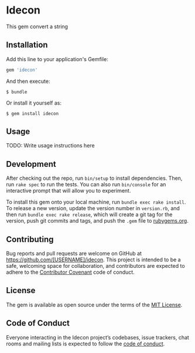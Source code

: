 # Idecon

This gem convert a string

## Installation

Add this line to your application's Gemfile:

```ruby
gem 'idecon'
```

And then execute:

    $ bundle

Or install it yourself as:

    $ gem install idecon

## Usage

TODO: Write usage instructions here

## Development

After checking out the repo, run `bin/setup` to install dependencies. Then, run `rake spec` to run the tests. You can also run `bin/console` for an interactive prompt that will allow you to experiment.

To install this gem onto your local machine, run `bundle exec rake install`. To release a new version, update the version number in `version.rb`, and then run `bundle exec rake release`, which will create a git tag for the version, push git commits and tags, and push the `.gem` file to [rubygems.org](https://rubygems.org).

## Contributing

Bug reports and pull requests are welcome on GitHub at https://github.com/[USERNAME]/idecon. This project is intended to be a safe, welcoming space for collaboration, and contributors are expected to adhere to the [Contributor Covenant](http://contributor-covenant.org) code of conduct.

## License

The gem is available as open source under the terms of the [MIT License](https://opensource.org/licenses/MIT).

## Code of Conduct

Everyone interacting in the Idecon project’s codebases, issue trackers, chat rooms and mailing lists is expected to follow the [code of conduct](https://github.com/[USERNAME]/idecon/blob/master/CODE_OF_CONDUCT.md).
